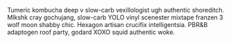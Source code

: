 Tumeric kombucha deep v slow-carb vexillologist ugh authentic shoreditch. Mlkshk cray gochujang, slow-carb YOLO vinyl scenester mixtape franzen 3 wolf moon shabby chic. Hexagon artisan crucifix intelligentsia. PBR&B adaptogen roof party, godard XOXO squid authentic woke.